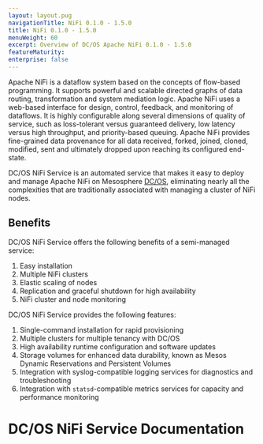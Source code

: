 ```yaml
---
layout: layout.pug
navigationTitle: NiFi 0.1.0 - 1.5.0
title: NiFi 0.1.0 - 1.5.0
menuWeight: 60
excerpt: Overview of DC/OS Apache NiFi 0.1.0 - 1.5.0
featureMaturity:
enterprise: false
---
```


Apache NiFi is a dataflow system based on the concepts of flow-based programming. It supports powerful and scalable directed graphs of data routing, transformation and system mediation logic. Apache NiFi uses a web-based interface for design, control, feedback, and monitoring of dataflows. It is highly configurable along several dimensions of quality of service, such as loss-tolerant versus guaranteed delivery, low latency versus high throughput, and priority-based queuing. Apache NiFi provides fine-grained data provenance for all data received, forked, joined, cloned, modified, sent and ultimately dropped upon reaching its configured end-state.

DC/OS NiFi Service is an automated service that makes it easy to deploy and manage Apache NiFi on Mesosphere [DC/OS](https://mesosphere.com/product/), eliminating nearly all the complexities that are traditionally associated with managing a cluster of NiFi nodes.

## Benefits

DC/OS NiFi Service offers the following benefits of a semi-managed service:

1. Easy installation
2. Multiple NiFi clusters
3. Elastic scaling of nodes
4. Replication and graceful shutdown for high availability
5. NiFi cluster and node monitoring

DC/OS NiFi Service provides the following features:

1. Single-command installation for rapid provisioning
2. Multiple clusters for multiple tenancy with DC/OS
3. High availability runtime configuration and software updates
3. Storage volumes for enhanced data durability, known as Mesos Dynamic Reservations and Persistent Volumes
5. Integration with syslog-compatible logging services for diagnostics and troubleshooting
6. Integration with `statsd`-compatible metrics services for capacity and performance monitoring

# DC/OS NiFi Service Documentation
